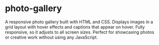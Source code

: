 # photo-gallery
A responsive photo gallery built with HTML and CSS. Displays images in a grid layout with hover effects and captions that appear on hover. Fully responsive, so it adjusts to all screen sizes. Perfect for showcasing photos or creative work without using any JavaScript.
